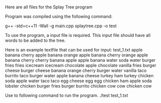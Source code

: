 Here are all files for the Splay Tree program

 
Program was compiled using the following command:
 
g++ -std=c++11 -Wall -g main.cpp splaytree.cpp -o test


To use the program, a input file is required. This input file should have all words to be added to the tree.

Here is an example textfile that can be used for input:
test_1.txt
apple banana cherry apple banana orange apple banana cherry
orange apple banana cherry cherry banana apple apple banana
water soda water burger fries fries icecream icecream chocolate
apple chocolate vanilla fries burger cheese burger cheese
banana orange cherry burger water vanilla taco burrito
taco burger water apple banana cheese turkey ham turkey
chicken soda apple water taco taco egg cheese egg egg
chicken ham apple soda lobster chicken burger fries burger
burrito chicken cow cow chicken cow


Use to following command to run the program.
./test test_1.txt
